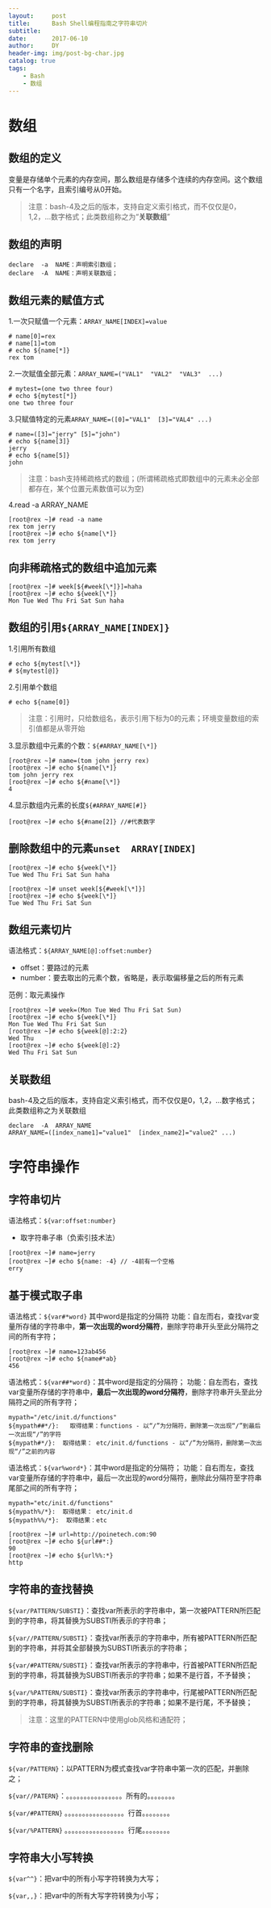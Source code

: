 ```yaml
---
layout:     post
title:      Bash Shell编程指南之字符串切片
subtitle:   
date:       2017-06-10
author:     DY
header-img: img/post-bg-char.jpg
catalog: true
tags:
    - Bash
    - 数组
---
```

# 数组
## 数组的定义
变量是存储单个元素的内存空间，那么数组是存储多个连续的内存空间。这个数组只有一个名字，且索引编号从0开始。
> 注意：bash-4及之后的版本，支持自定义索引格式，而不仅仅是0，1,2，...数字格式；此类数组称之为“**关联数组**”

## 数组的声明
```
declare  -a  NAME：声明索引数组；
declare  -A  NAME：声明关联数组；
```
## 数组元素的赋值方式
1.一次只赋值一个元素：`ARRAY_NAME[INDEX]=value`
```
# name[0]=rex
# name[1]=tom
# echo ${name[*]}
rex tom

```
2.一次赋值全部元素：`ARRAY_NAME=("VAL1"  "VAL2"  "VAL3"  ...)`
```
# mytest=(one two three four)
# echo ${mytest[*]}
one two three four
```
3.只赋值特定的元素`ARRAY_NAME=([0]="VAL1"  [3]="VAL4" ...)`
```
# name=([3]="jerry" [5]="john")
# echo ${name[3]}
jerry
# echo ${name[5]}
john
```
> 注意：bash支持稀疏格式的数组；(所谓稀疏格式即数组中的元素未必全部都存在，某个位置元素数值可以为空)

4.read  -a  ARRAY_NAME
```
[root@rex ~]# read -a name
rex tom jerry
[root@rex ~]# echo ${name[\*]}
rex tom jerry
```
## 向非稀疏格式的数组中追加元素
```
[root@rex ~]# week[${#week[\*]}]=haha
[root@rex ~]# echo ${week[\*]}
Mon Tue Wed Thu Fri Sat Sun haha

```

## 数组的引用`${ARRAY_NAME[INDEX]}`
1.引用所有数组
```
# echo ${mytest[\*]}
# ${mytest[@]}
```
2.引用单个数组
```
# echo ${name[0]}

```
> 注意：引用时，只给数组名，表示引用下标为0的元素；环境变量数组的索引值都是从零开始

3.显示数组中元素的个数：`${#ARRAY_NAME[\*]}`
```
[root@rex ~]# name=(tom john jerry rex)
[root@rex ~]# echo ${name[\*]}
tom john jerry rex
[root@rex ~]# echo ${#name[\*]}
4
```
4.显示数组内元素的长度`${#ARRAY_NAME[#]}`
```
[root@rex ~]# echo ${#name[2]} //#代表数字
```
## 删除数组中的元素`unset  ARRAY[INDEX]`
```
[root@rex ~]# echo ${week[\*]}
Tue Wed Thu Fri Sat Sun haha

[root@rex ~]# unset week[${#week[\*]}]
[root@rex ~]# echo ${week[\*]}
Tue Wed Thu Fri Sat Sun

```
## 数组元素切片

语法格式：`${ARRAY_NAME[@]:offset:number}`

- offset：要路过的元素
- number：要去取出的元素个数，省略是，表示取偏移量之后的所有元素

范例：取元素操作
```
[root@rex ~]# week=(Mon Tue Wed Thu Fri Sat Sun)
[root@rex ~]# echo ${week[\*]}
Mon Tue Wed Thu Fri Sat Sun
[root@rex ~]# echo ${week[@]:2:2}   
Wed Thu
[root@rex ~]# echo ${week[@]:2}
Wed Thu Fri Sat Sun
```
## 关联数组
bash-4及之后的版本，支持自定义索引格式，而不仅仅是0，1,2，...数字格式；此类数组称之为关联数组
```
declare  -A  ARRAY_NAME
ARRAY_NAME=([index_name1]="value1"  [index_name2]="value2" ...)
```
# 字符串操作
## 字符串切片
语法格式：`${var:offset:number}`
- 取字符串子串（负索引技术法）


```
[root@rex ~]# name=jerry
[root@rex ~]# echo ${name: -4} // -4前有一个空格
erry

```
## 基于模式取子串
语法格式：`${var#*word}` 其中word是指定的分隔符
功能：自左而右，查找var变量所存储的字符串中，**第一次出现的word分隔符**，删除字符串开头至此分隔符之间的所有字符；
```
[root@rex ~]# name=123ab456
[root@rex ~]# echo ${name#*ab}
456
```

语法格式：`${var##*word}`：其中word是指定的分隔符；
功能：自左而右，查找var变量所存储的字符串中，**最后一次出现的word分隔符**，删除字符串开头至此分隔符之间的所有字符；
```
mypath="/etc/init.d/functions"
${mypath##*/}:   取得结果：functions - 以“/”为分隔符，删除第一次出现“/”到最后一次出现“/”的字符
${mypath#*/}:  取得结果： etc/init.d/functions - 以“/”为分隔符，删除第一次出现“/”之前的内容
```

语法格式：`${var%word*}`：其中word是指定的分隔符；
功能：自右而左，查找var变量所存储的字符串中，最后一次出现的word分隔符，删除此分隔符至字符串尾部之间的所有字符；
```
mypath="etc/init.d/functions"
${mypath%/*}:  取得结果： etc/init.d
${mypath%%/*}:  取得结果：etc
```
```
[root@rex ~]# url=http://poinetech.com:90
[root@rex ~]# echo ${url##*:}
90
[root@rex ~]# echo ${url%%:*}
http
```
## 字符串的查找替换

`${var/PATTERN/SUBSTI}`：查找var所表示的字符串中，第一次被PATTERN所匹配到的字符串，将其替换为SUBSTI所表示的字符串；

`${var//PATTERN/SUBSTI}`：查找var所表示的字符串中，所有被PATTERN所匹配到的字符串，并将其全部替换为SUBSTI所表示的字符串；

`${var/#PATTERN/SUBSTI}`：查找var所表示的字符串中，行首被PATTERN所匹配到的字符串，将其替换为SUBSTI所表示的字符串；如果不是行首，不予替换；

`${var/%PATTERN/SUBSTI}`：查找var所表示的字符串中，行尾被PATTERN所匹配到的字符串，将其替换为SUBSTI所表示的字符串；如果不是行尾，不予替换；


> 注意：这里的PATTERN中使用glob风格和通配符；

## 字符串的查找删除
`${var/PATTERN}`：以PATTERN为模式查找var字符串中第一次的匹配，并删除之；

`${var//PATERN}`：。。。。。。。。。。。。。。。。所有的。。。。。。。。

`${var/#PATTERN}` 。。。。。。。。。。。。。。。。。行首。。。。。。。。

`${var/%PATTERN}` 。。。。。。。。。。。。。。。。。行尾。。。。。。。。

## 字符串大小写转换
`${var^^}`：把var中的所有小写字符转换为大写；

`${var,,}`：把var中的所有大写字符转换为小写；


